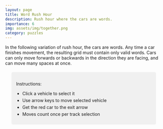```yaml
---
layout: page
title: Word Rush Hour
description: Rush hour where the cars are words.
importance: 6
img: assets/img/together.png
category: puzzles
---
```


In the following variation of rush hour, the cars are words. Any time a car finishes movement, the resulting grid must contain only valid 
words. Cars can only move forwards or backwards in the direction they are facing, and can move many spaces at once.


<!DOCTYPE html>
<html>
<head>
   <title>Word Rush Hour</title>
   <style>
       #all-games-container {
           display: flex;
           flex-direction: column;
           gap: 30px;
           padding: 20px;
       }

       .game-instance {
           margin-left: 20px;
           border: none;
           padding: 20px;
           border-radius: 8px;
           background-color: #f8f8f8;
           box-shadow: 0 2px 8px rgba(0,0,0,0.1);
           outline: none;
       }

       .game-instance h3 {
           margin: 0 0 15px 0;
           font-size: 24px;
           color: #333;
       }

       .game-instance:not(:last-child)::after {
           content: '';
           display: block;
           height: 1px;
           background: linear-gradient(to right, transparent, #ccc, transparent);
           margin-top: 20px;
       }

       .game-board {
           display: grid;
           gap: 2px;
           padding: 10px;
           background-color: #ccc;
           width: fit-content;
           border: 2px solid #333;
       }

       .cell {
           width: 50px;
           height: 50px;
           background-color: #fff;
           position: relative;
           display: flex;
           align-items: center;
           justify-content: center;
           cursor: pointer;
           font-size: 24px;
           font-family: monospace;
           border-top: 2px solid #333;
           border-left: 2px solid #333;
       }

       .car {
           background-color: #4CAF50;
       }

       .car.red {
           background-color: #f44336;
       }

       .truck {
           background-color: #2196F3;
       }

       .selected {
           outline: 3px solid #fff;
           outline-offset: -3px;
           box-shadow: 0 0 10px rgba(0,0,0,0.5);
       }

       .controls {
           margin-top: 20px;
       }

       .controls button {
           padding: 8px 16px;
           font-size: 16px;
           cursor: pointer;
           background-color: #fff;
           border: 2px solid #333;
           border-radius: 4px;
       }

       .controls button:hover {
           background-color: #f0f0f0;
       }

       .instructions {
           margin: 20px 20px;
           padding: 15px;
           background-color: #f0f0f0;
           border-radius: 5px;
       }

       .instructions ul {
           margin: 10px 0;
           padding-left: 20px;
       }

       .instructions li {
           margin: 5px 0;
       }
   </style>
</head>
<body>
   <div class="instructions">
       <p>Instructions:</p>
       <ul>
           <li>Click a vehicle to select it</li>
           <li>Use arrow keys to move selected vehicle</li>
           <li>Get the red car to the exit arrow</li>
           <li>Moves count once per track selection</li>
       </ul>
   </div>

   <div id="all-games-container">
       <!-- Games will be dynamically added here -->
   </div>

   <script>
       class GameInstance {
           constructor(container, initialState) {
               this.container = container;
               this.initialState = JSON.parse(JSON.stringify(initialState));
               this.gameState = JSON.parse(JSON.stringify(initialState));
               this.selectedVehicle = null;
               this.moveCount = 0;
               this.lastTrack = null;
               this.gridSize = initialState.gridSize;
               
               this.createBoard();
               this.setupEventListeners();
           }

           createBoard() {
            const board = this.container.querySelector('.game-board');
            board.innerHTML = '';
            
            // Create and add dynamic styles for this specific board
            const styleId = `board-style-${this.container.id}`;
            let styleEl = document.getElementById(styleId);
            if (!styleEl) {
                styleEl = document.createElement('style');
                styleEl.id = styleId;
                document.head.appendChild(styleEl);
            }
            
            styleEl.textContent = `
                .game-board {
                    grid-template-columns: repeat(${this.gridSize.width}, 50px);
                }
                
                .cell[data-x="${this.gridSize.width - 1}"] {
                    border-right: 2px solid #333;
                }
                
                .cell[data-y="${this.gridSize.height - 1}"] {
                    border-bottom: 2px solid #333;
                }
                
                .cell[data-x="${this.gridSize.width - 1}"][data-y="${this.gameState.redCar.y}"] {
                    border-right: none;
                }
                
                .cell[data-x="${this.gridSize.width - 1}"][data-y="${this.gameState.redCar.y}"]::after {
                    content: "→";
                    position: absolute;
                    right: -15px;
                    font-size: 24px;
                    color: #333;
                }
            `;

            styleEl.textContent += `
                    /* Horizontal vehicles */
                    .car.horizontal:first-of-type, .truck.horizontal:first-of-type {
                        border-radius: 25px 0 0 25px;  /* Round left side */
                    }
                    .car.horizontal:last-of-type, .truck.horizontal:last-of-type {
                        border-radius: 0 25px 25px 0;  /* Round right side */
                    }

                    /* Vertical vehicles */
                    .car.vertical:first-of-type, .truck.vertical:first-of-type {
                        border-radius: 25px 25px 0 0;  /* Round top */
                    }
                    .car.vertical:last-of-type, .truck.vertical:last-of-type {
                        border-radius: 0 0 25px 25px;  /* Round bottom */
                    }
            `;

            styleEl.textContent += this.gameState.vehicles.map((vehicle, index) => {
                const blueShade = Math.max(30, 65 - (index * 10)); // Start at 65% blue, decrease by 10%
                return `
                    .car.vehicle-${index}, .truck.vehicle-${index} {
                        background-color: hsl(210, 80%, ${blueShade}%);
                    }
                `;
            }).join('\n');



            // Create cells
            for (let y = 0; y < this.gridSize.height; y++) {
                for (let x = 0; x < this.gridSize.width; x++) {
                    const cell = document.createElement('div');
                    cell.className = 'cell';
                    cell.dataset.x = x;
                    cell.dataset.y = y;
                    board.appendChild(cell);
                }
            }

            this.placeVehicles();
        }

           placeVehicles() {
               this.container.querySelectorAll('.selected').forEach(el => el.classList.remove('selected'));
               this.placeVehicle(this.gameState.redCar);
               this.gameState.vehicles.forEach(vehicle => this.placeVehicle(vehicle));
               
               if (this.selectedVehicle) {
                   this.highlightVehicle(this.selectedVehicle);
               }
           }


            // Update placeVehicle to add direction class
            placeVehicle(vehicle) {
                const vehicleIndex = this.gameState.vehicles.indexOf(vehicle);
                const direction = vehicle.horizontal ? 'horizontal' : 'vertical';
                
                for (let i = 0; i < vehicle.letters.length; i++) {
                    const x = vehicle.horizontal ? vehicle.x + i : vehicle.x;
                    const y = vehicle.horizontal ? vehicle.y : vehicle.y + i;
                    const cell = this.container.querySelector(`[data-x="${x}"][data-y="${y}"]`);
                    cell.classList.add(vehicle.letters.length === 3 ? 'truck' : 'car');
                    cell.classList.add(direction);
                    if (vehicle.color === 'red') {
                        cell.classList.add('red');
                    } else {
                        cell.classList.add(`vehicle-${vehicleIndex}`);
                    }
                    cell.textContent = vehicle.letters[i];
                }
            }

           highlightVehicle(vehicle) {
               for (let i = 0; i < vehicle.letters.length; i++) {
                   const x = vehicle.horizontal ? vehicle.x + i : vehicle.x;
                   const y = vehicle.horizontal ? vehicle.y : vehicle.y + i;
                   const cell = this.container.querySelector(`[data-x="${x}"][data-y="${y}"]`);
                   cell.classList.add('selected');
               }
           }

           setupEventListeners() {
               this.container.querySelectorAll('.cell').forEach(cell => {
                   cell.addEventListener('click', (e) => this.handleCellClick(e));
               });

               document.addEventListener('keydown', (e) => {
                   if (this.selectedVehicle) {
                       this.handleKeyPress(e);
                   }
               });

               this.container.querySelector('button').addEventListener('click', () => this.resetGame());
           }

           handleCellClick(event) {
               const cell = event.target;
               const x = parseInt(cell.dataset.x);
               const y = parseInt(cell.dataset.y);

               if (cell.classList.contains('car') || cell.classList.contains('truck')) {
                   const vehicle = this.findVehicle(x, y);
                   this.selectedVehicle = vehicle;
                   this.lastTrack = null;
                   this.placeVehicles();
               }
           }

           handleKeyPress(event) {
               if (!this.selectedVehicle) return;

               if (['ArrowUp', 'ArrowDown', 'ArrowLeft', 'ArrowRight'].includes(event.key)) {
                   event.preventDefault();
               }

               let dx = 0;
               let dy = 0;

               if (this.selectedVehicle.horizontal) {
                   if (event.key === 'ArrowLeft') dx = -1;
                   if (event.key === 'ArrowRight') dx = 1;
               } else {
                   if (event.key === 'ArrowUp') dy = -1;
                   if (event.key === 'ArrowDown') dy = 1;
               }

               if (dx !== 0 || dy !== 0) {
                   if (this.canMove(this.selectedVehicle, dx, dy)) {
                       this.moveVehicle(this.selectedVehicle, dx, dy);
                       this.checkWin();
                   }
               }
           }

           findVehicle(x, y) {
               if (this.isPointInVehicle(this.gameState.redCar, x, y)) return this.gameState.redCar;
               return this.gameState.vehicles.find(v => this.isPointInVehicle(v, x, y));
           }

           isPointInVehicle(vehicle, x, y) {
               for (let i = 0; i < vehicle.letters.length; i++) {
                   const vx = vehicle.horizontal ? vehicle.x + i : vehicle.x;
                   const vy = vehicle.horizontal ? vehicle.y : vehicle.y + i;
                   if (vx === x && vy === y) return true;
               }
               return false;
           }

           canMove(vehicle, dx, dy) {
               const newX = vehicle.x + dx;
               const newY = vehicle.y + dy;

               if (newX < 0 || newY < 0) return false;
               if (vehicle.horizontal && newX + vehicle.letters.length > this.gridSize.width) return false;
               if (!vehicle.horizontal && newY + vehicle.letters.length > this.gridSize.height) return false;

               for (let i = 0; i < vehicle.letters.length; i++) {
                   const x = vehicle.horizontal ? newX + i : newX;
                   const y = vehicle.horizontal ? newY : newY + i;
                   
                   if (this.gameState.redCar !== vehicle && 
                       this.isPointInVehicle(this.gameState.redCar, x, y)) return false;
                   
                   for (const other of this.gameState.vehicles) {
                       if (other !== vehicle && this.isPointInVehicle(other, x, y)) return false;
                   }
               }

               return true;
           }

           moveVehicle(vehicle, dx, dy) {
               const currentTrack = vehicle.horizontal ? vehicle.y : vehicle.x;
               
               if (this.selectedVehicle && (this.lastTrack === null || this.lastTrack !== currentTrack)) {
                   this.moveCount++;
                   this.container.querySelector('.moves').textContent = this.moveCount;
                   this.lastTrack = currentTrack;
               }
               
               vehicle.x += dx;
               vehicle.y += dy;
               this.createBoard();

               this.container.querySelectorAll('.cell').forEach(cell => {
                   cell.addEventListener('click', (e) => this.handleCellClick(e));
               });
           }

           checkWin() {
               if (this.gameState.redCar.x + this.gameState.redCar.letters.length === this.gridSize.width && 
                   this.gameState.redCar.y === this.gameState.redCar.y) {
                   alert(`Congratulations! You solved the puzzle in ${this.moveCount} moves!`);
               }
           }

           resetGame() {
               this.gameState = JSON.parse(JSON.stringify(this.initialState));
               this.selectedVehicle = null;
               this.moveCount = 0;
               this.lastTrack = null;
               this.container.querySelector('.moves').textContent = this.moveCount;
               this.createBoard();
           }
       }

       async function loadBoards() {
           try {
               const boardStates = [
                   {
                       gridSize: {
                           width: 5,
                           height: 4
                       },
                       redCar: { 
                           x: 0, y: 1, horizontal: true, color: 'red',
                           letters: [' ']
                       },
                       vehicles: [
                           { x: 0, y: 0, horizontal: true, letters: ['E', 'A', 'R']},
                           { x: 1, y: 1, horizontal: false, letters: ['T']},
                           { x: 1, y: 2, horizontal: true, letters: ['O', 'N']},
                           { x: 0, y: 3, horizontal: true, letters: ['U', 'P']},
                           { x: 3, y: 1, horizontal: false, letters: ['X']}
                       ]
                   }
               ];

               boardStates.forEach((state, index) => {
                   createGameInstance(state, index + 1);
               });
           } catch (error) {
               console.error('Error loading boards:', error);
           }
       }

       function createGameInstance(initialState, index) {
           const container = document.createElement('div');
           container.className = 'game-instance';
           
           const gameHTML = `
               <h3>Puzzle ${index}</h3>
               <div class="game-board"></div>
               <div class="controls">
                   <button>Reset</button>
                   <p>Moves: <span class="moves">0</span></p>
               </div>
           `;
           
           container.innerHTML = gameHTML;
           document.getElementById('all-games-container').appendChild(container);
           
           new GameInstance(container, initialState);
       }

       loadBoards();
   </script>
</body>
</html>

